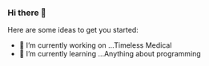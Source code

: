 ### Hi there 👋


Here are some ideas to get you started:

- 🔭 I’m currently working on ...Timeless Medical
- 🌱 I’m currently learning ...Anything about programming
<!-- - 👯 I’m looking to collaborate on ...
- 🤔 I’m looking for help with ...
- 💬 Ask me about ...
- 📫 How to reach me: ...
- 😄 Pronouns: ...
- ⚡ Fun fact: ... -->


